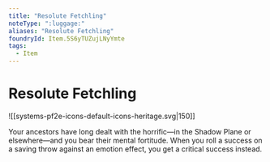 ```yaml
---
title: "Resolute Fetchling"
noteType: ":luggage:"
aliases: "Resolute Fetchling"
foundryId: Item.5S6yTUZujLNyYmte
tags:
  - Item
---
```


# Resolute Fetchling
![[systems-pf2e-icons-default-icons-heritage.svg|150]]

Your ancestors have long dealt with the horrific—in the Shadow Plane or elsewhere—and you bear their mental fortitude. When you roll a success on a saving throw against an emotion effect, you get a critical success instead.
